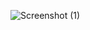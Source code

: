 ![Screenshot (1)](https://github.com/Hafizsaqlain/basic-calculator/assets/114049185/f493981c-6837-4853-bbc6-8f5386f2538c)
